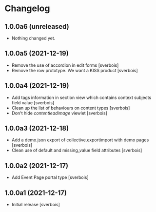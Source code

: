 Changelog
=========


1.0.0a6 (unreleased)
--------------------

- Nothing changed yet.


1.0.0a5 (2021-12-19)
--------------------

- Remove the use of accordion in edit forms [sverbois]
- Remove the row prototype. We want a KISS product [sverbois]


1.0.0a4 (2021-12-19)
--------------------

- Add tags information in section view which contains context subjects field value [sverbois]
- Clean up the list of behaviours on content types [sverbois]
- Don't hide *contentleadimage* viewlet [sverbois]

1.0.0a3 (2021-12-18)
--------------------

- Add a demo.json export of collective.exportimport with demo pages [sverbois]
- Clean use of default and missing_value field attributes [sverbois]


1.0.0a2 (2021-12-17)
--------------------

- Add Event Page portal type [sverbois]


1.0.0a1 (2021-12-17)
--------------------

- Initial release [sverbois]
